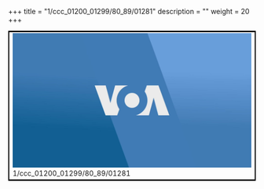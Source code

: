 +++
title = "1/ccc_01200_01299/80_89/01281"
description = ""
weight = 20
+++

<table style="border:2px solid black;max-width:800px;max-height:800px;" 
><tr><td>
<img class="center-fit-jpg"
src="/jpg_/aaa_20190430_NxaOmWaI8sI_01280.jpg">
1/ccc_01200_01299/80_89/01281
</img></td></tr></table>
